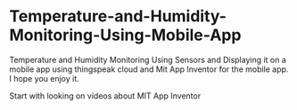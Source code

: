 # Temperature-and-Humidity-Monitoring-Using-Mobile-App
Temperature and Humidity Monitoring Using Sensors and Displaying it on a mobile app using thingspeak cloud and Mit App Inventor for the mobile app. I hope you enjoy it.

Start with looking on videos about MIT App Inventor
